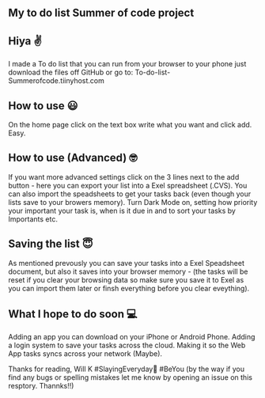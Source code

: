 ## My to do list Summer of code project
## Hiya ✌
I made a To do list that you can run from your browser to your phone just download the files off GitHub or go to: To-do-list-Summerofcode.tiinyhost.com

## How to use 😃
On the home page click on the text box write what you want and click add. Easy.
## How to use (Advanced) 🤓
If you want more advanced settings click on the 3 lines next to the add button - here you can export your list into a Exel spreadsheet (.CVS). You can also import the speadsheets to get your tasks back (even though your lists save to your browers memory). Turn Dark Mode on, setting how priority your important your task is, when is it due in and to sort your tasks by Importants etc.
## Saving the list 😇
As mentioned prevously you can save your tasks into a Exel Speadsheet document, but also it saves into your browser memory - (the tasks will be reset if you clear your browsing data so make sure you save it to Exel as you can import them later or finsh everything before you clear eveything).
## What I hope to do soon 💻
Adding an app you can download on your iPhone or Android Phone.
Adding a login system to save your tasks across the cloud.
Making it so the Web App tasks syncs across your network (Maybe).

Thanks for reading,
Will K 
#SlayingEveryday💅 #BeYou 
(by the way if you find any bugs or spelling mistakes let me know by opening an issue on this resptory. Thannks!!)
